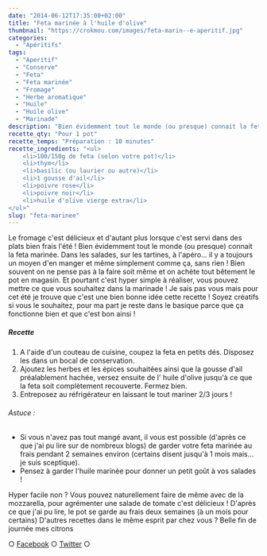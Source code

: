 ```yaml
---
date: "2014-06-12T17:35:00+02:00"
title: "Feta marinée à l'huile d'olive"
thumbnail: "https://crokmou.com/images/feta-marin--e-aperitif.jpg"
categories:
  - "Apéritifs"
tags:
  - "Aperitif"
  - "Conserve"
  - "Feta"
  - "Feta marinée"
  - "Fromage"
  - "Herbe aromatique"
  - "Huile"
  - "Huile olive"
  - "Marinade"
description: "Bien évidemment tout le monde (ou presque) connait la feta marinée. Dans les salades, sur les tartines, à l'apéro... il y a toujours un moyen d'en manger !"
recette_qty: "Pour 1 pot"
recette_temps: "Préparation : 10 minutes"
recette_ingredients: "<ul>
	<li>100/150g de feta (selon votre pot)</li>
	<li>thym</li>
	<li>basilic (ou laurier ou autre)</li>
	<li>1 gousse d'ail</li>
	<li>poivre rose</li>
	<li>poivre noir</li>
	<li>huile d'olive vierge extra</li>
</ul>"
slug: "feta-marinee"
---
```


Le fromage c'est délicieux et d'autant plus lorsque c'est servi dans des plats bien frais l'été ! Bien évidemment tout le monde (ou presque) connait la feta marinée. Dans les salades, sur les tartines, à l'apéro... il y a toujours un moyen d'en manger et même simplement comme ça, sans rien ! Bien souvent on ne pense pas à la faire soit même et on achète tout bêtement le pot en magasin. Et pourtant c'est hyper simple à réaliser, vous pouvez mettre ce que vous souhaitez dans la marinade ! Je sais pas vous mais pour cet été je trouve que c'est une bien bonne idée cette recette ! Soyez créatifs si vous le souhaitez, pour ma part je reste dans le basique parce que ça fonctionne bien et que c'est bon ainsi !

##### Recette

1.  A l'aide d'un couteau de cuisine, coupez la feta en petits dés. Disposez les dans un bocal de conservation.
2.  Ajoutez les herbes et les épices souhaitées ainsi que la gousse d'ail préalablement hachée, versez ensuite de l' huile d'olive jusqu'à ce que la feta soit complètement recouverte. Fermez bien.
3.  Entreposez au réfrigérateur en laissant le tout mariner 2/3 jours !

###### Astuce :

*   Si vous n'avez pas tout mangé avant, il vous est possible (d'après ce que j'ai pu lire sur de nombreux blogs) de garder votre feta marinée au frais pendant 2 semaines environ (certains disent jusqu'à 1 mois mais... je suis sceptique).
*   Pensez à garder l'huile marinée pour donner un petit goût à vos salades !

Hyper facile non ? Vous pouvez naturellement faire de même avec de la mozzarella, pour agrémenter une salade de tomate c'est délicieux ! D'après ce que j'ai pu lire, le pot se garde au frais deux semaines (à un mois pour certains) D'autres recettes dans le même esprit par chez vous ? Belle fin de journée mes citrons

○ [Facebook](https://www.facebook.com/crokmou.blog) ○ [Twitter](https://twitter.com/Crokmou) ○